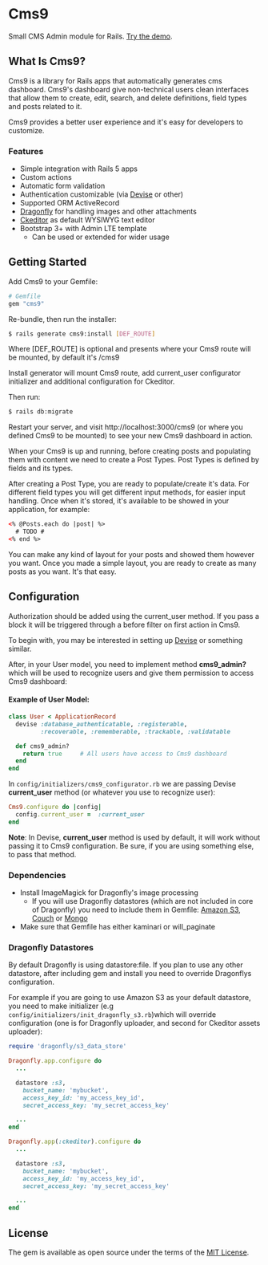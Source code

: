# Cms9

Small CMS Admin module for Rails.
[Try the demo][demo].

## What Is Cms9?

Cms9 is a library for Rails apps
that automatically generates cms dashboard.
Cms9's dashboard give non-technical users clean interfaces
that allow them to create, edit, search, and delete definitions,
field types and posts related to it.

Cms9 provides a better user experience and it's easy for developers to customize.

### Features
* Simple integration with Rails 5 apps
* Custom actions
* Automatic form validation
* Authentication customizable (via [Devise](https://github.com/plataformatec/devise) or other)
* Supported ORM ActiveRecord
* [Dragonfly](https://github.com/markevans/dragonfly) for handling images and other attachments
* [Ckeditor](https://github.com/galetahub/ckeditor) as default WYSIWYG text editor
* Bootstrap 3+ with Admin LTE template
  * Can be used or extended for wider usage

## Getting Started

Add Cms9 to your Gemfile:

```ruby
# Gemfile
gem "cms9"
```

Re-bundle, then run the installer:

```bash
$ rails generate cms9:install [DEF_ROUTE]
```
Where [DEF_ROUTE] is optional and presents where your Cms9 route will be mounted, by default it's /cms9

Install generator will mount Cms9 route, add current_user configurator initializer and additional configuration for Ckeditor.

Then run:

```bash
$ rails db:migrate
```

Restart your server, and visit http://localhost:3000/cms9 (or where you defined Cms9 to be mounted)
to see your new Cms9 dashboard in action.


When your Cms9 is up and running, before creating posts and populating them with content we need to create a Post Types. Post Types is defined by fields and its types.

After creating a Post Type, you are ready to populate/create it's data. For different field types you will get different input methods, for easier input handling. Once when it's stored, it's available to be showed in your application, for example:

```html
<% @Posts.each do |post| %>
  # TODO #           
<% end %>
```

You can make any kind of layout for your posts and showed them however you want.
Once you made a simple layout, you are ready to create as many posts as you want. It's that easy.

## Configuration

Authorization should be added using the current_user method. If you pass a block it will be triggered through a before filter on first action in Cms9.

To begin with, you may be interested in setting up [Devise](https://github.com/sferik/rails_admin/wiki/Devise) or something similar.

After, in your User model, you need to implement method **cms9_admin?** which will be used to recognize users and give them permission to access Cms9 dashboard:

#### Example of User Model:

```ruby
class User < ApplicationRecord
  devise :database_authenticatable, :registerable,
         :recoverable, :rememberable, :trackable, :validatable

  def cms9_admin?
    return true     # All users have access to Cms9 dashboard
  end
end
```

In `config/initializers/cms9_configurator.rb` we are passing Devise **current_user** method (or whatever you use to recognize user):

```ruby
Cms9.configure do |config|
  config.current_user =  :current_user
end
```

**Note**: In Devise, **current_user** method is used by default, it will work without passing it to Cms9 configuration. Be sure, if you are using something else, to pass that method.

### Dependencies

* Install ImageMagick for Dragonfly's image processing
  * If you will use Dragonfly datastores (which are not included in core of Dragonfly) you need to include them in Gemfile: [Amazon S3](https://github.com/markevans/dragonfly-s3_data_store), [Couch](https://github.com/markevans/dragonfly-couch_data_store) or [Mongo](https://github.com/markevans/dragonfly-mongo_data_store)
* Make sure that Gemfile has either kaminari or will_paginate

### Dragonfly Datastores

By default Dragonfly is using datastore:file. If you plan to use any other datastore, after including gem and install you need to override Dragonflys configuration.

For example if you are going to use Amazon S3 as your default datastore, you need to make initializer (e.g `config/initializers/init_dragonfly_s3.rb`)which will override configuration (one is for Dragonfly uploader, and second for Ckeditor assets uploader):

```ruby
require 'dragonfly/s3_data_store'

Dragonfly.app.configure do
  ...

  datastore :s3,
    bucket_name: 'mybucket',
    access_key_id: 'my_access_key_id',
    secret_access_key: 'my_secret_access_key'

  ...
end

Dragonfly.app(:ckeditor).configure do
  ...

  datastore :s3,
    bucket_name: 'mybucket',
    access_key_id: 'my_access_key_id',
    secret_access_key: 'my_secret_access_key'

  ...
end
```



## License
The gem is available as open source under the terms of the [MIT License](http://opensource.org/licenses/MIT).


[demo]: #
